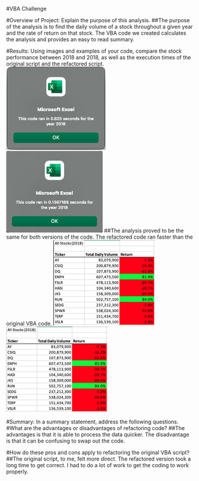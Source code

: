 #VBA Challenge

#Overview of Project: Explain the purpose of this analysis.
##The purpose of the analysis is to find the daily volume of a stock throughout a given year and the rate of return on that stock.  The VBA code we created calculates the analysis and provides an easy to read summary.

#Results: Using images and examples of your code, compare the stock performance between 2018 and 2018, as well as the execution times of the original script and the refactored script.
![The original code](/Resources/original_vba.png)
![The refactored code](/resources/refactored_vba.png)
##The analysis proved to be the same for both versions of the code.  The refactored code ran faster than the original VBA code.
![Data from the original code](/Resources/VBA_Challenge_2018v1.png)
![Data from the refactored code](/Resources/VBA_Challenge_2018v2.png)

#Summary: In a summary statement, address the following questions.
#What are the advantages or disadvantages of refactoring code?
##The advantages is that it is able to process the data quicker.  The disadvantage is that it can be confusing to swap out the code.

#How do these pros and cons apply to refactoring the original VBA script?
##The original script, to me, felt more direct.  The refactored version took a long time to get correct.  I had to do a lot of work to get the coding to work properly.
